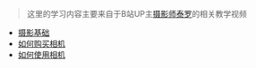 > 这里的学习内容主要来自于B站UP主[摄影师泰罗](https://space.bilibili.com/110683415)的相关教学视频

- [摄影基础](./Basics.md)
- [如何购买相机](./purchase.md)
- [如何使用相机](./useCamera.md)
